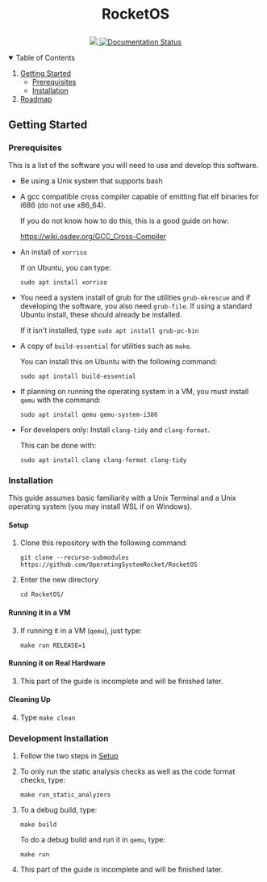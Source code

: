 # <p align="center"> RocketOS </p>

<p align="center">
    <a href="https://buildkite.com/rocketos/automated-tests" alt="Build Status">
        <img src="https://badge.buildkite.com/6222e91b75681e950db4ae85010b626b4637c880a14a6539fc.svg" />
    </a>
    <a href='https://rocketos.readthedocs.io/en/latest/?badge=latest'>
        <img src='https://readthedocs.org/projects/rocketos/badge/?version=latest' alt='Documentation Status' />
    </a>
</p>


<details open="open">
  <summary>Table of Contents</summary>
  <ol>
    <li>
      <a href="#getting-started">Getting Started</a>
      <ul>
        <li><a href="#prerequisites">Prerequisites</a></li>
        <li><a href="#installation">Installation</a></li>
      </ul>
    </li>
    <li><a href="#roadmap">Roadmap</a></li>
  </ol>
</details>

## Getting Started

### Prerequisites

This is a list of the software you will need to use and develop this software.

* Be using a Unix system that supports bash


* A gcc compatible cross compiler capable of emitting flat elf binaries for i686 (do not use x86_64). 
  
    If you do not know how to do this, this is a good guide on how:
    
    https://wiki.osdev.org/GCC_Cross-Compiler


* An install of `xorriso`
  
  If on Ubuntu, you can type:
  
  `sudo apt install xorriso`


* You need a system install of grub for the utilities `grub-mkrescue` and if developing the software, you also need `grub-file`. If using a standard Ubuntu install, these should already be installed.

  If it isn't installed, type `sudo apt install grub-pc-bin`


* A copy of `build-essential` for utilities such as `make`.

  You can install this on Ubuntu with the following command:
  
  `sudo apt install build-essential`


* If planning on running the operating system in a VM, you must install `qemu` with the command:

  `sudo apt install qemu qemu-system-i386`


* For developers only: Install `clang-tidy` and `clang-format`.

    This can be done with:

    `sudo apt install clang clang-format clang-tidy`

### Installation

This guide assumes basic familiarity with a Unix Terminal and a Unix operating system (you may install WSL if on Windows).

#### Setup

1. Clone this repository with the following command:

    `git clone --recurse-submodules https://github.com/OperatingSystemRocket/RocketOS`
  
2. Enter the new directory

    `cd RocketOS/`

#### Running it in a VM

3. If running it in a VM (`qemu`), just type:

    `make run RELEASE=1`

#### Running it on Real Hardware

3. This part of the guide is incomplete and will be finished later.

#### Cleaning Up
4. Type `make clean`


### Development Installation

1. Follow the two steps in <a href="#Setup">Setup</a>

2. To only run the static analysis checks as well as the code format checks, type:

    `make run_static_analyzers`

3. To a debug build, type:

    `make build`

    To do a debug build and run it in `qemu`, type:
   
    `make run`

4. This part of the guide is incomplete and will be finished later.
